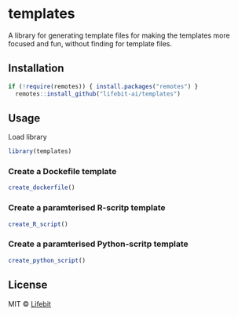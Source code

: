 # templates

A library for generating template files for making the templates more focused and fun, without finding for template files.

## Installation

```R
if (!require(remotes)) { install.packages("remotes") }
  remotes::install_github("lifebit-ai/templates")
```

## Usage

Load library

```R
library(templates)
```

### Create a Dockefile template

```R
create_dockerfile()
```

### Create a paramterised R-scritp template

```R
create_R_script()
```

### Create a paramterised Python-scritp template

```R
create_python_script()
```

## License

MIT © [Lifebit](https://lifebit.ai/)